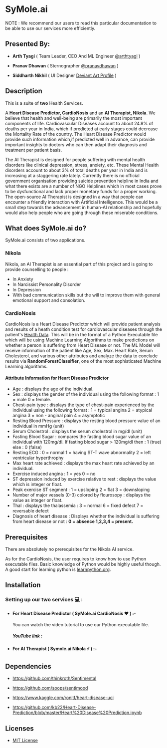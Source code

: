 # SyMole.ai
NOTE :  We recommend our users to read this particular documentation to be able to use our services more efficiently.
## Presented By:

* **Arth Tyagi** ( Team Leader, CEO And ML Engineer [@arthtyagi](https://github.com/arthtyagi) )

* **Pranav Dhawan** ( Sternographer [@pranavdhawan](https://github.com/pranavdhawan) )

* **Siddharth Nikhil** ( UI Designer [Deviant Art Profile](https://www.deviantart.com/siddkid) )

## Description 

This is a suite of __two__ Health Services.

A **Heart Disease Predictor, CardioNosis** and an **AI Therapist, Nikola**. We believe that health and well-being are primarily the most important components of life. 
Cardiovascular Diseases account to about 24.8% of deaths per year in India, which if predicted at early stages could decrease the Mortality Rate of the country. The Heart Disease Predictor would provide such information which,if predicted well in advance, can provide important insights to doctors who can then adapt their diagnosis and treatment per patient basis.

The AI Therapist is designed for people suffering with mental health disorders like clinical depression, stress, anxiety, etc. These Mental Health disorders account to about 3% of total deaths per year in India and is increasing at a staggering rate lately. Currently there is no official government organisation providing suicide prevention helpline in India and what there exists are a number of NGO Helplines which in most cases prove to be dysfunctional and lack proper monetary funds for a proper working. The open-source AI Therapist is designed in a way that people can encounter a friendly interaction with Artificial Intelligence. This would be a small step towards the advancement in human-AI relationship and hopefully would also help people who are going through these miserable conditions.


## What does SyMole.ai do?
SyMole.ai consists of two applications.
 ### Nikola
Nikola, an AI Therapist is an essential part of this project and  is going to provide counselling to people :
* In Anxiety
* In Narcissist Personality Disorder
* In Depression
* With bad communication skills but the will to improve them
with general emotional support and consolation. 
 ### CardioNosis
CardioNosis is a Heart Disease Predictor which will provide patient analysis and results of a heath condition test for cardiovascular diseases through the patient's [Health Data](https://github.com/pranavdhawan/SyMole.ai/blob/master/README.md#attribute-information-for-heart-disease-predictor). This will be in the format of a Python Executable file which will be using Machine Learning Algorithms to make predictions on whether a person is suffering from Heart Disease or not. The ML Model will receive information of the patient like Age, Sex, Max. Heart Rate, Serum Cholesterol, and various other attributes and analyze the data to conclude results via __RandomForestClassifier__, one of the most sophisticated Machine Learning algorithms.
  #### Attribute Information for Heart Disease Predictor
* Age : displays the age of the individual.
* Sex : displays the gender of the individual using the following format : 1 = male 0 = female.
* Chest-pain type : displays the type of chest-pain experienced by the individual using the following format : 1 = typical angina 2 = atypical angina 3 = non - anginal pain 4 = asymptotic
* Resting Blood Pressure : displays the resting blood pressure value of an individual in mmHg (unit)
* Serum Cholestrol : displays the serum cholestrol in mg/dl (unit)
* Fasting Blood Sugar : compares the fasting blood sugar value of an individual with 120mg/dl. If fasting blood sugar > 120mg/dl then : 1 (true) else : 0 (false)
* Resting ECG : 0 = normal 1 = having ST-T wave abnormality 2 = left ventricular hyperthrophy
* Max heart rate achieved : displays the max heart rate achieved by an individual.
* Exercise induced angina : 1 = yes 0 = no
* ST depression induced by exercise relative to rest : displays the value which is integer or float.
* Peak exercise ST segment : 1 = upsloping 2 = flat 3 = downsloping
* Number of major vessels (0-3) colored by flourosopy : displays the value as integer or float.
* Thal : displays the thalassemia : 3 = normal 6 = fixed defect 7 = reversable defect
* Diagnosis of heart disease : Displays whether the individual is suffering from heart disease or not : __0 = absence 1,2,3,4 = present.__

## Prerequisites
There are absolutely no prerequisites for the Nikola AI service.

As for the CardioNosis, the user requires to know how to use Python executable files. Basic knowledge of Python would be highly useful though. A good start for learning python is [learnpython.org](https://www.learnpython.org/).

## Installation

### Setting up our two services :computer: :

* #### For Heart Disease Predictor ( SyMole.ai CardioNosis :heart: ) :-
 
  You can watch the video tutorial to use our Python executable file.

  ##### YouTube link : 


* #### For AI Therapist ( Symole.ai Nikola :zap: ) :-


## Dependencies
* https://github.com/thinkroth/Sentimental

* https://github.com/soops/sentimood

* https://www.kaggle.com/ronitf/heart-disease-uci

* https://github.com/kb22/Heart-Disease-Prediction/blob/master/Heart%20Disease%20Prediction.ipynb

## Licenses
* [MIT License](https://opensource.org/licenses/mit-license.php)
